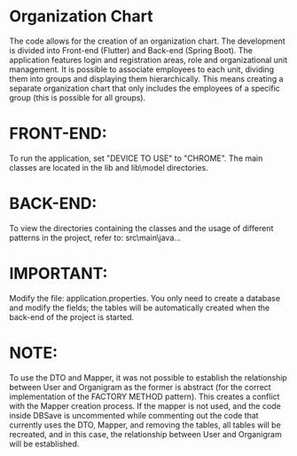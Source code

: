 # Organization Chart
The code allows for the creation of an organization chart. The development is divided into Front-end (Flutter) and Back-end (Spring Boot).
The application features login and registration areas, role and organizational unit management. It is possible to associate employees to each unit, dividing them into groups and displaying them hierarchically. This means creating a separate organization chart that only includes the employees of a specific group (this is possible for all groups).

# FRONT-END:
To run the application, set "DEVICE TO USE" to "CHROME".
The main classes are located in the lib and lib\model directories.

# BACK-END:
To view the directories containing the classes and the usage of different patterns in the project, refer to: src\main\java\...

# IMPORTANT:
Modify the file: application.properties. You only need to create a database and modify the fields; the tables will be automatically created when the back-end of the project is started.

# NOTE:
To use the DTO and Mapper, it was not possible to establish the relationship between User and Organigram as the former is abstract (for the correct implementation of the FACTORY METHOD pattern). This creates a conflict with the Mapper creation process.
If the mapper is not used, and the code inside DBSave is uncommented while commenting out the code that currently uses the DTO, Mapper, and removing the tables, all tables will be recreated, and in this case, the relationship between User and Organigram will be established.

